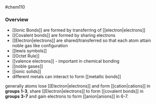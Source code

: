 #chem110 

### Overview
- [[Ionic Bonds]] are formed by transferring of [[electron|electrons]]
- [[Covalent bonds]] are formed by sharing electrons
- [[Electron|electrons]] are shared/transferred so that each atom attain noble gas like configuration
- [[lewis symbols]]
- [[Octet Rule]]
- [[valence electrons]] - important in chemical bonding
- [[noble gases]]
- [[ionic solids]]
- different metals can interact to form [[metallic bonds]]

generally atoms lose [[Electron|electrons]] and form [[cation|cations]] in **groups 1-3**, share [[Electron|electrons]] to form [[covalent bonds]] in **groups 3-7** and gain electrons to form [[anion|anions]] in 6-7. 